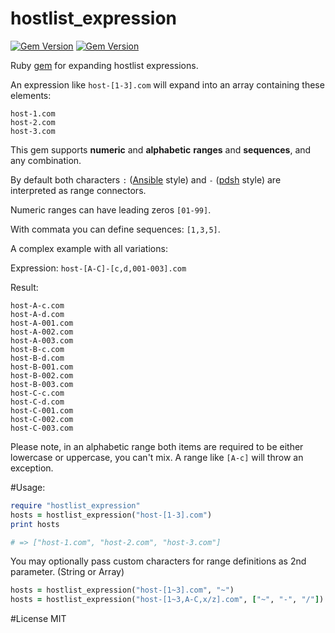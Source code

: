 hostlist_expression
===================

[![Gem Version](https://badge.fury.io/rb/hostlist_expression.svg)](http://badge.fury.io/rb/hostlist_expression) [![Gem Version](https://travis-ci.org/udondan/hostlist_expression-ruby.svg)](https://travis-ci.org/udondan/hostlist_expression-ruby)


Ruby [gem](https://rubygems.org/gems/hostlist_expression) for expanding hostlist expressions.

An expression like `host-[1-3].com` will expand into an array containing these elements:
```
host-1.com
host-2.com
host-3.com
```

This gem supports **numeric** and **alphabetic** **ranges** and **sequences**, and any combination.

By default both characters `:` ([Ansible](http://docs.ansible.com/intro_inventory.html#hosts-and-groups) style) and `-` ([pdsh](https://code.google.com/p/pdsh/wiki/HostListExpressions) style) are interpreted as range connectors.

Numeric ranges can have leading zeros `[01-99]`.

With commata you can define sequences: `[1,3,5]`.

A complex example with all variations:

Expression: `host-[A-C]-[c,d,001-003].com`

Result:
```
host-A-c.com
host-A-d.com
host-A-001.com
host-A-002.com
host-A-003.com
host-B-c.com
host-B-d.com
host-B-001.com
host-B-002.com
host-B-003.com
host-C-c.com
host-C-d.com
host-C-001.com
host-C-002.com
host-C-003.com
```

Please note, in an alphabetic range both items are required to be either lowercase or uppercase, you can't mix. A range like `[A-c]` will throw an exception.

#Usage:
```rb
require "hostlist_expression"
hosts = hostlist_expression("host-[1-3].com")
print hosts

# => ["host-1.com", "host-2.com", "host-3.com"]
```

You may optionally pass custom characters for range definitions as 2nd parameter. (String or Array)

```rb
hosts = hostlist_expression("host-[1~3].com", "~")
hosts = hostlist_expression("host-[1~3,A-C,x/z].com", ["~", "-", "/"])
```

#License
MIT
